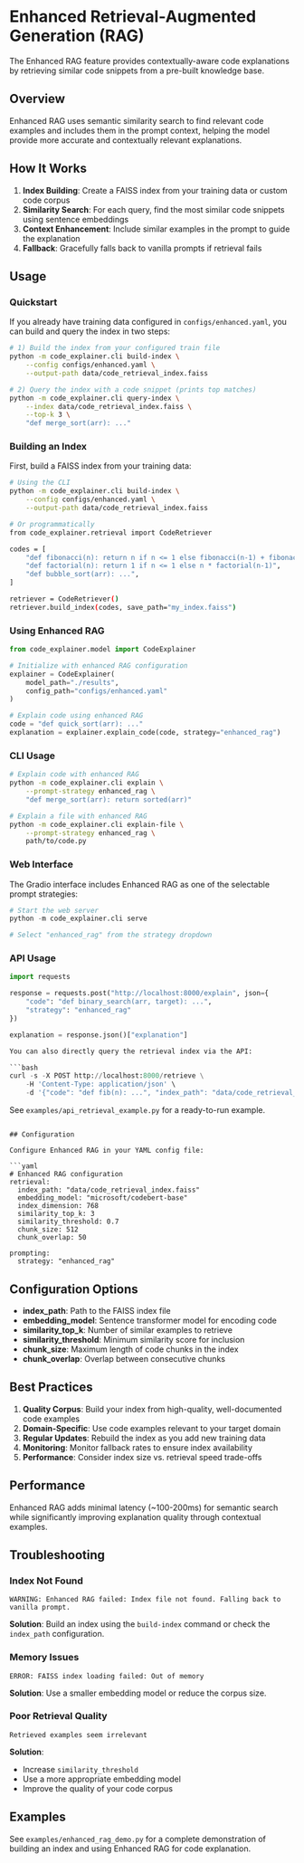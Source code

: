 # Enhanced Retrieval-Augmented Generation (RAG)

The Enhanced RAG feature provides contextually-aware code explanations by retrieving similar code snippets from a pre-built knowledge base.

## Overview

Enhanced RAG uses semantic similarity search to find relevant code examples and includes them in the prompt context, helping the model provide more accurate and contextually relevant explanations.

## How It Works

1. **Index Building**: Create a FAISS index from your training data or custom code corpus
2. **Similarity Search**: For each query, find the most similar code snippets using sentence embeddings
3. **Context Enhancement**: Include similar examples in the prompt to guide the explanation
4. **Fallback**: Gracefully falls back to vanilla prompts if retrieval fails

## Usage

### Quickstart

If you already have training data configured in `configs/enhanced.yaml`, you can build and query the index in two steps:

```bash
# 1) Build the index from your configured train file
python -m code_explainer.cli build-index \
    --config configs/enhanced.yaml \
    --output-path data/code_retrieval_index.faiss

# 2) Query the index with a code snippet (prints top matches)
python -m code_explainer.cli query-index \
    --index data/code_retrieval_index.faiss \
    --top-k 3 \
    "def merge_sort(arr): ..."
```

### Building an Index

First, build a FAISS index from your training data:

```bash
# Using the CLI
python -m code_explainer.cli build-index \
    --config configs/enhanced.yaml \
    --output-path data/code_retrieval_index.faiss

# Or programmatically
from code_explainer.retrieval import CodeRetriever

codes = [
    "def fibonacci(n): return n if n <= 1 else fibonacci(n-1) + fibonacci(n-2)",
    "def factorial(n): return 1 if n <= 1 else n * factorial(n-1)",
    "def bubble_sort(arr): ...",
]

retriever = CodeRetriever()
retriever.build_index(codes, save_path="my_index.faiss")
```

### Using Enhanced RAG

```python
from code_explainer.model import CodeExplainer

# Initialize with enhanced RAG configuration
explainer = CodeExplainer(
    model_path="./results",
    config_path="configs/enhanced.yaml"
)

# Explain code using enhanced RAG
code = "def quick_sort(arr): ..."
explanation = explainer.explain_code(code, strategy="enhanced_rag")
```

### CLI Usage

```bash
# Explain code with enhanced RAG
python -m code_explainer.cli explain \
    --prompt-strategy enhanced_rag \
    "def merge_sort(arr): return sorted(arr)"

# Explain a file with enhanced RAG
python -m code_explainer.cli explain-file \
    --prompt-strategy enhanced_rag \
    path/to/code.py
```

### Web Interface

The Gradio interface includes Enhanced RAG as one of the selectable prompt strategies:

```python
# Start the web server
python -m code_explainer.cli serve

# Select "enhanced_rag" from the strategy dropdown
```

### API Usage

```python
import requests

response = requests.post("http://localhost:8000/explain", json={
    "code": "def binary_search(arr, target): ...",
    "strategy": "enhanced_rag"
})

explanation = response.json()["explanation"]

You can also directly query the retrieval index via the API:

```bash
curl -s -X POST http://localhost:8000/retrieve \
    -H 'Content-Type: application/json' \
    -d '{"code": "def fib(n): ...", "index_path": "data/code_retrieval_index.faiss", "top_k": 3}' | jq
```

See `examples/api_retrieval_example.py` for a ready-to-run example.
```

## Configuration

Configure Enhanced RAG in your YAML config file:

```yaml
# Enhanced RAG configuration
retrieval:
  index_path: "data/code_retrieval_index.faiss"
  embedding_model: "microsoft/codebert-base"
  index_dimension: 768
  similarity_top_k: 3
  similarity_threshold: 0.7
  chunk_size: 512
  chunk_overlap: 50

prompting:
  strategy: "enhanced_rag"
```

## Configuration Options

- **index_path**: Path to the FAISS index file
- **embedding_model**: Sentence transformer model for encoding code
- **similarity_top_k**: Number of similar examples to retrieve
- **similarity_threshold**: Minimum similarity score for inclusion
- **chunk_size**: Maximum length of code chunks in the index
- **chunk_overlap**: Overlap between consecutive chunks

## Best Practices

1. **Quality Corpus**: Build your index from high-quality, well-documented code examples
2. **Domain-Specific**: Use code examples relevant to your target domain
3. **Regular Updates**: Rebuild the index as you add new training data
4. **Monitoring**: Monitor fallback rates to ensure index availability
5. **Performance**: Consider index size vs. retrieval speed trade-offs

## Performance

Enhanced RAG adds minimal latency (~100-200ms) for semantic search while significantly improving explanation quality through contextual examples.

## Troubleshooting

### Index Not Found
```
WARNING: Enhanced RAG failed: Index file not found. Falling back to vanilla prompt.
```
**Solution**: Build an index using the `build-index` command or check the `index_path` configuration.

### Memory Issues
```
ERROR: FAISS index loading failed: Out of memory
```
**Solution**: Use a smaller embedding model or reduce the corpus size.

### Poor Retrieval Quality
```
Retrieved examples seem irrelevant
```
**Solution**:
- Increase `similarity_threshold`
- Use a more appropriate embedding model
- Improve the quality of your code corpus

## Examples

See `examples/enhanced_rag_demo.py` for a complete demonstration of building an index and using Enhanced RAG for code explanation.
